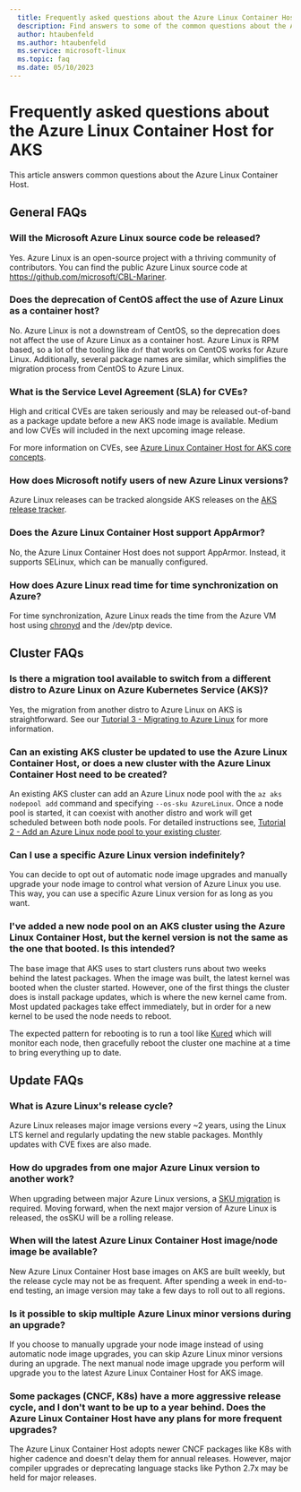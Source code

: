 ```yaml
---
  title: Frequently asked questions about the Azure Linux Container Host for AKS.
  description: Find answers to some of the common questions about the Azure Linux Container Host for AKS.
  author: htaubenfeld
  ms.author: htaubenfeld
  ms.service: microsoft-linux
  ms.topic: faq
  ms.date: 05/10/2023
---
```


# Frequently asked questions about the Azure Linux Container Host for AKS

This article answers common questions about the Azure Linux Container Host.

## General FAQs

### Will the Microsoft Azure Linux source code be released?

Yes. Azure Linux is an open-source project with a thriving community of contributors. You can find the public Azure Linux source code at https://github.com/microsoft/CBL-Mariner.
  
### Does the deprecation of CentOS affect the use of Azure Linux as a container host?

No. Azure Linux is not a downstream of CentOS, so the deprecation does not affect the use of Azure Linux as a container host. Azure Linux is RPM based, so a lot of the tooling like `dnf` that works on CentOS works for Azure Linux. Additionally, several package names are similar, which simplifies the migration process from CentOS to Azure Linux.

### What is the Service Level Agreement (SLA) for CVEs?

High and critical CVEs are taken seriously and may be released out-of-band as a package update before a new AKS node image is available. Medium and low CVEs will included in the next upcoming image release.

For more information on CVEs, see [Azure Linux Container Host for AKS core concepts](./concepts-core.md#cve-infrastructure).
      
### How does Microsoft notify users of new Azure Linux versions?

Azure Linux releases can be tracked alongside AKS releases on the [AKS release tracker](../../articles/aks/release-tracker.md).

### Does the Azure Linux Container Host support AppArmor?

No, the Azure Linux Container Host does not support AppArmor. Instead, it supports SELinux, which can be manually configured.

### How does Azure Linux read time for time synchronization on Azure?

For time synchronization, Azure Linux reads the time from the Azure VM host using [chronyd](../../articles/virtual-machines/linux/time-sync.md#chrony) and the /dev/ptp device.

## Cluster FAQs

### Is there a migration tool available to switch from a different distro to Azure Linux on Azure Kubernetes Service (AKS)?
Yes, the migration from another distro to Azure Linux on AKS is straightforward. See our [Tutorial 3 - Migrating to Azure Linux](./tutorial-azure-linux-migration.md) for more information.

### Can an existing AKS cluster be updated to use the Azure Linux Container Host, or does a new cluster with the Azure Linux Container Host need to be created?
An existing AKS cluster can add an Azure Linux node pool with the `az aks nodepool add` command and specifying `--os-sku AzureLinux`. Once a node pool is started, it can coexist with another distro and work will get scheduled between both node pools. For detailed instructions see, [Tutorial 2 - Add an Azure Linux node pool to your existing cluster](./tutorial-azure-linux-add-nodepool.md).

### Can I use a specific Azure Linux version indefinitely?
You can decide to opt out of automatic node image upgrades and manually upgrade your node image to control what version of Azure Linux you use. This way, you can use a specific Azure Linux version for as long as you want.

### I've added a new node pool on an AKS cluster using the Azure Linux Container Host, but the kernel version is not the same as the one that booted. Is this intended?

The base image that AKS uses to start clusters runs about two weeks behind the latest packages. When the image was built, the latest kernel was booted when the cluster started. However, one of the first things the cluster does is install package updates, which is where the new kernel came from. Most updated packages take effect immediately, but in order for a new kernel to be used the node needs to reboot.

The expected pattern for rebooting is to run a tool like [Kured](https://github.com/weaveworks/kured) which will monitor each node, then gracefully reboot the cluster one machine at a time to bring everything up to date.

## Update FAQs

### What is Azure Linux's release cycle?

Azure Linux releases major image versions every ~2 years, using the Linux LTS kernel and regularly updating the new stable packages. Monthly updates with CVE fixes are also made.

### How do upgrades from one major Azure Linux version to another work?
When upgrading between major Azure Linux versions, a [SKU migration](./tutorial-azure-linux-migration.md) is required. Moving forward, when the next major version of Azure Linux is released, the osSKU will be a rolling release.

### When will the latest Azure Linux Container Host image/node image be available?

New Azure Linux Container Host base images on AKS are built weekly, but the release cycle may not be as frequent. After spending a week in end-to-end testing, an image version may take a few days to roll out to all regions.

### Is it possible to skip multiple Azure Linux minor versions during an upgrade?
If you choose to manually upgrade your node image instead of using automatic node image upgrades, you can skip Azure Linux minor versions during an upgrade. The next manual node image upgrade you perform will upgrade you to the latest Azure Linux Container Host for AKS image.

### Some packages (CNCF, K8s) have a more aggressive release cycle, and I don't want to be up to a year behind. Does the Azure Linux Container Host have any plans for more frequent upgrades?

The Azure Linux Container Host adopts newer CNCF packages like K8s with higher cadence and doesn't delay them for annual releases. However, major compiler upgrades or deprecating language stacks like Python 2.7x may be held for major releases.